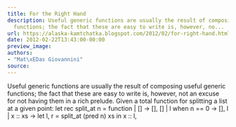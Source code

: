 ```yaml
---
title: For the Right Hand
description: Useful generic functions are usually the result of composing useful generic
  functions; the fact that these are easy to write is, however, no...
url: https://alaska-kamtchatka.blogspot.com/2012/02/for-right-hand.html
date: 2012-02-22T13:43:00-00:00
preview_image:
authors:
- "Mat\xEDas Giovannini"
source:
---
```


Useful generic functions are usually the result of composing useful generic functions; the fact that these are easy to write is, however, not an excuse for not having them in a rich prelude. Given a total function for splitting a list at a given point:
let rec split_at n = function
| []            -&gt; [], []
| l when n == 0 -&gt; [], l
| x :: xs       -&gt;
  let l, r = split_at (pred n) xs in
  x :: l,
